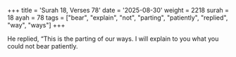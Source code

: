 +++
title = 'Surah 18, Verses 78'
date = '2025-08-30'
weight = 2218
surah = 18
ayah = 78
tags = ["bear", "explain", "not", "parting", "patiently", "replied", "way", "ways"]
+++

He replied, “This is the parting of our ways. I will explain to you what you could not bear patiently.